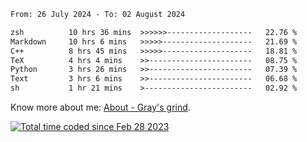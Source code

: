 <!--START_SECTION:waka-->

```txt
From: 26 July 2024 - To: 02 August 2024

zsh          10 hrs 36 mins  >>>>>>-------------------   22.76 %
Markdown     10 hrs 6 mins   >>>>>--------------------   21.69 %
C++          8 hrs 45 mins   >>>>>--------------------   18.81 %
TeX          4 hrs 4 mins    >>-----------------------   08.75 %
Python       3 hrs 26 mins   >>-----------------------   07.39 %
Text         3 hrs 6 mins    >>-----------------------   06.68 %
sh           1 hr 21 mins    >------------------------   02.92 %
```

<!--END_SECTION:waka-->

<!-- [![grayxu's github stats](https://github-readme-stats.vercel.app/api?username=grayxu&count_private=true&show_icons=true)](https://github.com/grayxu) -->

Know more about me: [About - Gray's grind](https://www.grayxu.cn/).
<p align="left">
  <a href="https://wakatime.com/@c69eb31e-43a1-463f-8968-c3449e386f57"><img src="https://wakatime.com/badge/user/c69eb31e-43a1-463f-8968-c3449e386f57.svg" title="Total time coded since Feb 28 2023" /></a>
</p>

